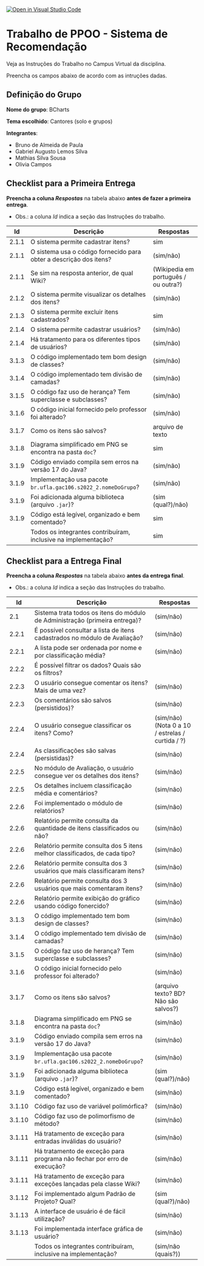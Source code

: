 [![Open in Visual Studio Code](https://classroom.github.com/assets/open-in-vscode-c66648af7eb3fe8bc4f294546bfd86ef473780cde1dea487d3c4ff354943c9ae.svg)](https://classroom.github.com/online_ide?assignment_repo_id=9664992&assignment_repo_type=AssignmentRepo)
# Trabalho de PPOO - Sistema de Recomendação

Veja as Instruções do Trabalho no Campus Virtual da disciplina.

Preencha os campos abaixo de acordo com as intruções dadas.

## Definição do Grupo

**Nome do grupo**: BCharts

**Tema escolhido**: Cantores (solo e grupos)

**Integrantes**:

- Bruno de Almeida de Paula
- Gabriel Augusto Lemos Silva
- Mathias Silva Sousa
- Olivia Campos


## Checklist para a Primeira Entrega

**Preencha a coluna _Respostas_** na tabela abaixo **antes de fazer a primeira entrega**.

- Obs.: a coluna _Id_ indica a seção das Instruções do trabalho.

|  Id   |  Descrição                                                         | Respostas | 
|-------|--------------------------------------------------------------------|-----------|
| 2.1.1 | O sistema permite cadastrar itens?                                 | sim       |
| 2.1.1 | O sistema usa o código fornecido para obter a descrição dos itens? | (sim/não) |
| 2.1.1 | Se sim na resposta anterior, de qual Wiki?                         | (Wikipedia em português / ou outra?) |
| 2.1.2 | O sistema permite visualizar os detalhes dos itens?                | (sim/não) |
| 2.1.3 | O sistema permite excluir itens cadastrados?                       | sim       |
| 2.1.4 | O sistema permite cadastrar usuários?                              | (sim/não) |
| 2.1.4 | Há tratamento para os diferentes tipos de usuários?                | (sim/não) |
| 3.1.3 | O código implementado tem bom design de classes?                   | (sim/não) |
| 3.1.4 | O código implementado tem divisão de camadas?                      | (sim/não) |
| 3.1.5 | O código faz uso de herança? Tem superclasse e subclasses?         | (sim/não) |
| 3.1.6 | O código inicial fornecido pelo professor foi alterado?            | (sim/não) |
| 3.1.7 | Como os itens são salvos?                                          | arquivo de texto |
| 3.1.8 | Diagrama simplificado em PNG se encontra na pasta `doc`?           | sim       |
| 3.1.9 | Código enviado compila sem erros na versão 17 do Java?             | (sim/não) |
| 3.1.9 | Implementação usa pacote `br.ufla.gac106.s2022_2.nomeDoGrupo`?     | (sim/não) |
| 3.1.9 | Foi adicionada alguma biblioteca (arquivo `.jar`)?                 | (sim (qual?)/não) |
| 3.1.9 | Código está legível, organizado e bem comentado?                   | sim       |
|       | Todos os integrantes contribuíram, inclusive na implementação?     | sim       |

## Checklist para a Entrega Final

**Preencha a coluna _Respostas_** na tabela abaixo **antes da entrega final**.

- Obs.: a coluna _Id_ indica a seção das Instruções do trabalho.

|  Id   |  Descrição                                                                  | Respostas | 
|-------|-----------------------------------------------------------------------------|-----------|
| 2.1   | Sistema trata todos os itens do módulo de Administração (primeira entrega)? | (sim/não) |
| 2.2.1 | É possível consultar a lista de itens cadastrados no módulo de Avaliação?   | (sim/não) |
| 2.2.1 | A lista pode ser ordenada por nome e por classificação média?               | (sim/não) |
| 2.2.2 | É possível filtrar os dados? Quais são os filtros?                          |           |
| 2.2.3 | O usuário consegue comentar os itens? Mais de uma vez?                      | (sim/não) |
| 2.2.3 | Os comentários são salvos (persistidos)?                                    | (sim/não) |
| 2.2.4 | O usuário consegue classificar os itens? Como?                              | (sim/não) (Nota 0 a 10 / estrelas / curtida / ?) |
| 2.2.4 | As classificações são salvas (persistidas)?                                 | (sim/não) |
| 2.2.5 | No módulo de Avaliação, o usuário consegue ver os detalhes dos itens?       | (sim/não) |
| 2.2.5 | Os detalhes incluem classificação média e comentários?                      | (sim/não) |
| 2.2.6 | Foi implementado o módulo de relatórios?                                    | (sim/não) |
| 2.2.6 | Relatório permite consulta da quantidade de itens classificados ou não?     | (sim/não) |
| 2.2.6 | Relatório permite consulta dos 5 itens melhor classificados, de cada tipo?  | (sim/não) |
| 2.2.6 | Relatório permite consulta dos 3 usuários que mais classificaram itens?     | (sim/não) |
| 2.2.6 | Relatório permite consulta dos 3 usuários que mais comentaram itens?        | (sim/não) |
| 2.2.6 | Relatório permite exibição do gráfico usando código fonercido?              | (sim/não) |
| 3.1.3 | O código implementado tem bom design de classes?                   | (sim/não) |
| 3.1.4 | O código implementado tem divisão de camadas?                      | (sim/não) |
| 3.1.5 | O código faz uso de herança? Tem superclasse e subclasses?         | (sim/não) |
| 3.1.6 | O código inicial fornecido pelo professor foi alterado?            | (sim/não) |
| 3.1.7 | Como os itens são salvos?                                          | (arquivo texto? BD? Não são salvos?) |
| 3.1.8 | Diagrama simplificado em PNG se encontra na pasta `doc`?           | (sim/não) |
| 3.1.9 | Código enviado compila sem erros na versão 17 do Java?             | (sim/não) |
| 3.1.9 | Implementação usa pacote `br.ufla.gac106.s2022_2.nomeDoGrupo`?     | (sim/não) |
| 3.1.9 | Foi adicionada alguma biblioteca (arquivo `.jar`)?                 | (sim (qual?)/não) |
| 3.1.9 | Código está legível, organizado e bem comentado?                   | (sim/não) |
| 3.1.10| Código faz uso de variável polimórfica?                            | (sim/não) |
| 3.1.10| Código faz uso de polimorfismo de método?                          | (sim/não) |
| 3.1.11| Há tratamento de exceção para entradas inválidas do usuário?       | (sim/não) |
| 3.1.11| Há tratamento de exceção para programa não fechar por erro de execução? | (sim/não) |
| 3.1.11| Há tratamento de exceção para exceções lançadas pela classe Wiki?  | (sim/não) |
| 3.1.12| Foi implementado algum Padrão de Projeto? Qual?                    | (sim (qual?)/não) |
| 3.1.13| A interface de usuário é de fácil utilização?                      | (sim/não) |
| 3.1.13| Foi implementada interface gráfica de usuário?                     | (sim/não) |
|       | Todos os integrantes contribuíram, inclusive na implementação?     | (sim/não (quais?)) |

